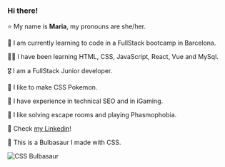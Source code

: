 ### Hi there! 

⭐️ My name is **Maria**, my pronouns are she/her.

🐗 I am currently learning to code in a FullStack bootcamp in Barcelona.

💃🏻 I have been learning HTML, CSS, JavaScript, React, Vue and MySql.

🎖 I am a FullStack Junior developer.

🐔 I like to make CSS Pokemon.

🍄 I have experience in technical SEO and in iGaming.

🌚 I like solving escape rooms and playing Phasmophobia.

🌮 Check [my Linkedin](https://www.linkedin.com/in/mariamvg/)!

🥦 This is a Bulbasaur I made with CSS.

![CSS Bulbasaur](https://media-exp1.licdn.com/dms/image/C4E22AQFsz9rZD1REFA/feedshare-shrink_800/0/1626018758340?e=1642032000&v=beta&t=vD9h7trNaD_o6jE7TrrpOgCRd5ShM00WfRbbtLu3uTc)



<!--
**emepox/emepox** is a ✨ _special_ ✨ repository because its `README.md` (this file) appears on your GitHub profile.

Here are some ideas to get you started:

- 🔭 I’m currently working on ...
- 🌱 I’m currently learning ...
- 👯 I’m looking to collaborate on ...
- 🤔 I’m looking for help with ...
- 💬 Ask me about ...
- 📫 How to reach me: ...
- 😄 Pronouns: ...
- ⚡ Fun fact: ...
-->
